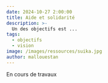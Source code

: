 ```yaml
---
date: 2024-10-27 2:00:00
title: Aide et solidarité
description: >-
  Un des objectifs est ...
tags:
  - objectifs
  - vision
image: /images/ressources/suika.jpg
author: mallouestan
---
```


En cours de travaux